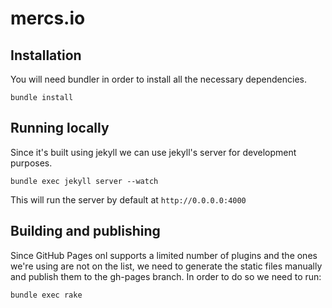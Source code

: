 # mercs.io

## Installation

You will need bundler in order to install all the necessary dependencies.

    bundle install

## Running locally

Since it's built using jekyll we can use jekyll's server for development
purposes.

	bundle exec jekyll server --watch

This will run the server by default at `http://0.0.0.0:4000`

## Building and publishing

Since GitHub Pages onl supports a limited number of plugins and the ones we're
using are not on the list, we need to generate the static files manually and
publish them to the gh-pages branch. In order to do so we need to run:

	bundle exec rake
